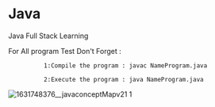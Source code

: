 # Java

Java Full Stack Learning

For All program Test Don't Forget :

              1:Compile the program : javac NameProgram.java

              2:Execute the program : java NameProgram.java

![1631748376__javaconceptMapv21 1](https://github.com/BENAMORNAWFAL/Java/assets/128052618/01e1e6aa-d998-4602-8b97-f6f98314e66f)

